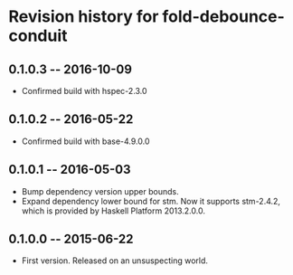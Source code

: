 # Revision history for fold-debounce-conduit

## 0.1.0.3  -- 2016-10-09

* Confirmed build with hspec-2.3.0


## 0.1.0.2  -- 2016-05-22

* Confirmed build with base-4.9.0.0


## 0.1.0.1  -- 2016-05-03

* Bump dependency version upper bounds.
* Expand dependency lower bound for stm. Now it supports stm-2.4.2,
  which is provided by Haskell Platform 2013.2.0.0.



## 0.1.0.0  -- 2015-06-22

* First version. Released on an unsuspecting world.

